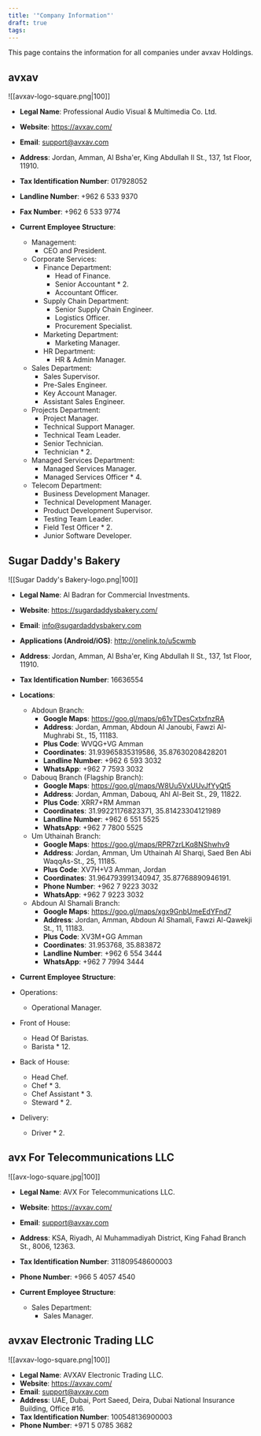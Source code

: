 ```yaml
---
title: '"Company Information"'
draft: true
tags:
---
```

This page contains the information for all companies under avxav Holdings.
## avxav

![[avxav-logo-square.png|100]]

- **Legal Name**: Professional Audio Visual & Multimedia Co. Ltd.
- **Website**: https://avxav.com/
- **Email**: support@avxav.com
- **Address**: Jordan, Amman, Al Bsha'er, King Abdullah II St.,  137, 1st Floor, 11910.
- **Tax Identification Number**: 017928052
- **Landline Number**: +962 6 533 9370
- **Fax Number**: +962 6 533 9774

- **Current Employee Structure**:
	- Management:
		- CEO and President.
	- Corporate Services:
		- Finance Department:
			- Head of Finance.
			- Senior Accountant * 2.
			- Accountant Officer.
		- Supply Chain Department:
			- Senior Supply Chain Engineer.
			- Logistics Officer.
			- Procurement Specialist.
		- Marketing Department:
			- Marketing Manager.
		- HR Department:
			- HR & Admin Manager.
	- Sales Department:
		- Sales Supervisor.
		- Pre-Sales Engineer.
		- Key Account Manager.
		- Assistant Sales Engineer.
	- Projects Department:
		- Project Manager.
		- Technical Support Manager.
		- Technical Team Leader.
		- Senior Technician.
		- Technician * 2.
	- Managed Services Department:
		- Managed Services Manager.
		- Managed Services Officer * 4.
	- Telecom Department:
		- Business Development Manager.
		- Technical Development Manager.
		- Product Development Supervisor.
		- Testing Team Leader.
		- Field Test Officer * 2.
		- Junior Software Developer.


## Sugar Daddy's Bakery

![[Sugar Daddy's Bakery-logo.png|100]]

- **Legal Name**: Al Badran for Commercial Investments.
- **Website**: https://sugardaddysbakery.com/
- **Email**: info@sugardaddysbakery.com
- **Applications (Android/iOS)**: http://onelink.to/u5cwmb
- **Address**: Jordan, Amman, Al Bsha'er, King Abdullah II St., 137, 1st Floor, 11910.
- **Tax Identification Number**: 16636554
- **Locations**:
	- Abdoun Branch:
		- **Google Maps**: https://goo.gl/maps/p61vTDesCxtxfnzRA
		- **Address**: Jordan, Amman, Abdoun Al Janoubi, Fawzi Al-Mughrabi St., 15, 11183.
		- **Plus Code**: WVQG+VG Amman
		- **Coordinates**: 31.93965835319586, 35.87630208428201
		- **Landline Number**: +962 6 593 3032
		- **WhatsApp**: +962 7 7593 3032
	- Dabouq Branch (Flagship Branch):
		- **Google Maps**: https://goo.gl/maps/W8Uu5VxUUvJfYyQt5
		- **Address**: Jordan, Amman, Dabouq, Ahl Al-Beit St., 29, 11822.
		- **Plus Code**: XRR7+RM Amman
		- **Coordinates**: 31.99221176823371, 35.81423304121989
		- **Landline Number**: +962 6 551 5525
		- **WhatsApp**: +962 7 7800 5525
	- Um Uthainah Branch:
		- **Google Maps**: https://goo.gl/maps/RPR7zrLKq8NShwhv9
		- **Address**: Jordan, Amman, Um Uthainah Al Sharqi, Saed Ben Abi WaqqAs-St., 25, 11185.
		- **Plus Code**: XV7H+V3 Amman, Jordan
		- **Coordinates**: 31.964793991340947, 35.87768890946191.
		- **Phone Number**: +962 7 9223 3032
		- **WhatsApp**: +962 7 9223 3032
	- Abdoun Al Shamali Branch:
		- **Google Maps**: https://goo.gl/maps/xgx9GnbUmeEdYFnd7
		- **Address**: Jordan, Amman, Abdoun Al Shamali, Fawzi Al-Qawekji St., 11, 11183.
		- **Plus Code**: XV3M+GG Amman
		- **Coordinates**: 31.953768, 35.883872
		- **Landline Number**: +962 6 554 3444
		- **WhatsApp**: +962 7 7994 3444

- **Current Employee Structure**:
- Operations:
	- Operational Manager.
- Front of House:
	- Head Of Baristas.
	- Barista * 12.
- Back of House:
	- Head Chef.
	- Chef * 3.
	- Chef Assistant * 3.
	- Steward * 2.
- Delivery:
	- Driver * 2.


## avx For Telecommunications LLC

![[avx-logo-square.jpg|100]]

- **Legal Name**: AVX For Telecommunications LLC.
- **Website**: https://avxav.com/
- **Email**: support@avxav.com
- **Address**: KSA, Riyadh, Al Muhammadiyah District, King Fahad Branch St., 8006, 12363.
- **Tax Identification Number**: 311809548600003
- **Phone Number**: +966 5 4057 4540

- **Current Employee Structure**:
	- Sales Department:
		- Sales Manager.

## avxav Electronic Trading LLC

![[avxav-logo-square.png|100]]

- **Legal Name**: AVXAV Electronic Trading LLC.
- **Website**: https://avxav.com/
- **Email**: support@avxav.com
- **Address**: UAE, Dubai, Port Saeed, Deira, Dubai National Insurance Building, Office #16.
- **Tax Identification Number**: 100548136900003
- **Phone Number**: +971 5 0785 3682
